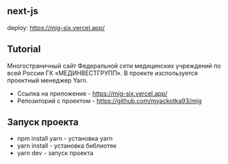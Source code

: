 ## next-js

deploy: https://mig-six.vercel.app/

## Tutorial

Многостраничный сайт Федеральной сети медицинских учреждений по всей России ГК «МЕДИНВЕСТГРУПП».
В проекте изспользуется проектный менеджер Yarn.

- Ссылка на приложение - https://mig-six.vercel.app/
- Репозиторий с проектом - https://github.com/myackotka93/mig

## Запуск проекта

- npm install yarn - установка yarn
- yarn install - установка библиотек
- yarn dev - запуск проекта
